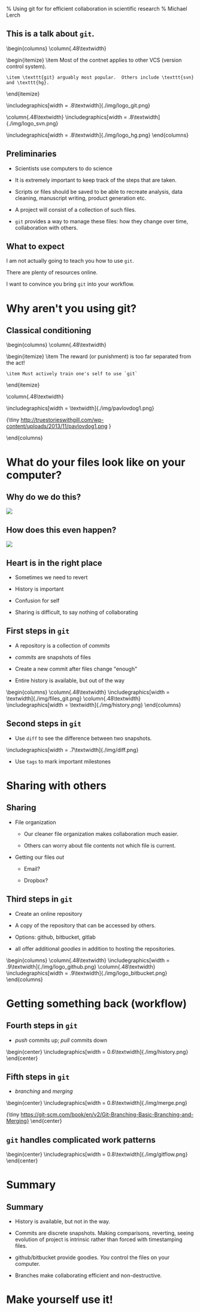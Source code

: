 % Using git for for efficient collaboration in scientific research
% Michael Lerch

This is a talk about `git`.
---------------------------

\begin{columns}
\column{.48\textwidth}

\begin{itemize}
    \item Most of the contnet applies to other VCS (version control system).

    \item \texttt{git} arguably most popular.  Others include \texttt{svn} and \texttt{hg}.
\end{itemize}

\includegraphics[width = .8\textwidth]{./img/logo_git.png}

\column{.48\textwidth}
\includegraphics[width = .8\textwidth]{./img/logo_svn.png}

\includegraphics[width = .8\textwidth]{./img/logo_hg.png}
\end{columns}

Preliminaries
-------------

- Scientists use computers to do science

- It is extremely important to keep track of the steps that are taken.

- Scripts or files should be saved to be able to recreate analysis, data
  cleaning, manuscript writing, product generation etc.

- A project will consist of a collection of such files.

- `git` provides a way to manage these files: how they change over time,
  collaboration with others.



What to expect
--------------

I am not actually going to teach you how to use `git`.

There are plenty of resources online.

I want to convince you bring `git` into your workflow.

Why aren't you using git?
=========================

Classical conditioning
----------------------

\begin{columns}
\column{.48\textwidth}

\begin{itemize}
    \item The reward (or punishment) is too far separated from the act!

    \item Must actively train one's self to use `git`
\end{itemize}

\column{.48\textwidth}

\includegraphics[width = \textwidth]{./img/pavlovdog1.png}

{\tiny http://truestorieswithgill.com/wp-content/uploads/2013/11/pavlovdog1.png }

\end{columns}

What do your files look like on your computer?
==============================================

Why do we do this?
------------------

![](./img/files.png)

How does this even happen?
--------------------------

![](./img/files-baddates.png)

Heart is in the right place
---------------------------

- Sometimes we need to revert

- History is important

- Confusion for self

- Sharing is difficult, to say nothing of collaborating


First steps in `git`
--------------------

- A repository is a collection of _commits_

- _commits_ are snapshots of files

- Create a new commit after files change "enough"

- Entire history is available, but out of the way

\begin{columns}
\column{.48\textwidth}
\includegraphics[width = \textwidth]{./img/files_git.png}
\column{.48\textwidth}
\includegraphics[width = \textwidth]{./img/history.png}
\end{columns}

Second steps in `git`
---------------------

- Use `diff` to see the difference between two snapshots.

\includegraphics[width = .7\textwidth]{./img/diff.png}

- Use `tags` to mark important milestones

Sharing with others
===================

Sharing
-------

- File organization

    - Our cleaner file organization makes collaboration much easier.

    - Others can worry about file contents not which file is current.

- Getting our files _out_

    - Email?

    - Dropbox?

Third steps in `git`
--------------------

- Create an online repository

- A copy of the repository that can be accessed by others.

- Options: github, bitbucket, gitlab

- all offer additional _goodies_ in addition to hosting the repositories.

\begin{columns}
\column{.48\textwidth}
\includegraphics[width = .9\textwidth]{./img/logo_github.png}
\column{.48\textwidth}
\includegraphics[width = .9\textwidth]{./img/logo_bitbucket.png}
\end{columns}

Getting something back (workflow)
=================================

Fourth steps in `git`
---------------------

- _push_ commits up; _pull_ commits down

\begin{center}
\includegraphics[width = 0.6\textwidth]{./img/history.png}
\end{center}

Fifth steps in `git`
--------------------

- _branching_ and _merging_

\begin{center}
\includegraphics[width = 0.8\textwidth]{./img/merge.png}

{\tiny https://git-scm.com/book/en/v2/Git-Branching-Basic-Branching-and-Merging}
\end{center}

`git` handles complicated work patterns
---------------------------------------

\begin{center}
\includegraphics[width = 0.8\textwidth]{./img/gitflow.png}
\end{center}

Summary
=======

Summary
-------

- History is available, but not in the way.

- Commits are discrete snapshots.  Making comparisons, reverting, seeing
  evolution of project is intrinsic rather than forced with timestamping files.

- github/bitbucket provide goodies.  _You_ control the files on your computer.

- Branches make collaborating efficient and non-destructive.

Make yourself use it!
=====================
